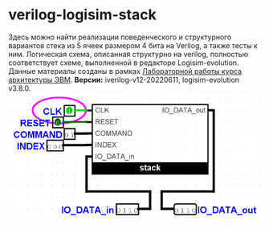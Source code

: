 # verilog-logisim-stack
Здесь можно найти реализации поведенческого и структурного вариантов стека из 5 ячеек размером 4 бита на Verilog, а также тесты к ним. Логическая схема, описанная структурно на verilog, полностью соответствует схеме, выполненной в редакторе Logisim-evolution.
Данные материалы созданы в рамках [Лабораторной работы курса архитектуры ЭВМ](https://docs.google.com/document/d/1OeMx3kqlnsPXvEM71ERs5s8lm9Wqhu8WCjLSyzdhr3o/edit).
**Версии:** iverilog-v12-20220611, logisim-evolution v3.8.0.
![image of main stack scheme in logisim](stack.png)
